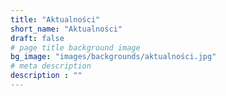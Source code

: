 ```yaml
---
title: "Aktualności"
short_name: "Aktualności"
draft: false
# page title background image
bg_image: "images/backgrounds/aktualności.jpg"
# meta description
description : ""
---
```


